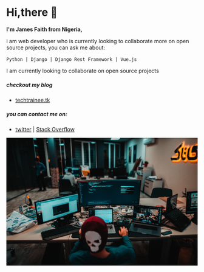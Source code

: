 
# Hi,there 👋

  **I'm James Faith from Nigeria,**
  
  i am web developer who is currently looking to collaborate more on open source projects,
  you can ask me about:

    Python | Django | Django Rest Framework | Vue.js
   I am currently looking to collaborate on open source projects
   
   ##### checkout my blog
   
   - [techtrainee.tk](https://techtrainee.tk) 
   
   ##### you can contact me on:
   
   - [twitter](https://twitter.com/I_am_camzy) | [Stack Overflow](https://stackoverflow.com/users/13683741/camzy)
   
   ![pic](https://github.com/blackpandan/my_pictures/blob/main/arian-darvishi-wh-RPfR_3_M-unsplash.jpg)
